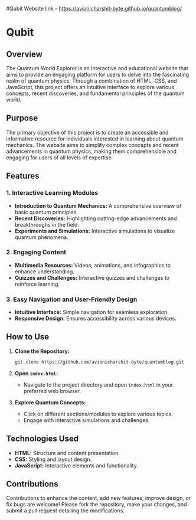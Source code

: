 #Qubit
Website link - https://avionicharshit-byte.github.io/quantumblog/

# Qubit

## Overview

The Quantum World Explorer is an interactive and educational website that aims to provide an engaging platform for users to delve into the fascinating realm of quantum physics. Through a combination of HTML, CSS, and JavaScript, this project offers an intuitive interface to explore various concepts, recent discoveries, and fundamental principles of the quantum world.

## Purpose

The primary objective of this project is to create an accessible and informative resource for individuals interested in learning about quantum mechanics. The website aims to simplify complex concepts and recent advancements in quantum physics, making them comprehensible and engaging for users of all levels of expertise.

## Features

### 1. Interactive Learning Modules
- **Introduction to Quantum Mechanics:** A comprehensive overview of basic quantum principles.
- **Recent Discoveries:** Highlighting cutting-edge advancements and breakthroughs in the field.
- **Experiments and Simulations:** Interactive simulations to visualize quantum phenomena.

### 2. Engaging Content
- **Multimedia Resources:** Videos, animations, and infographics to enhance understanding.
- **Quizzes and Challenges:** Interactive quizzes and challenges to reinforce learning.

### 3. Easy Navigation and User-Friendly Design
- **Intuitive Interface:** Simple navigation for seamless exploration.
- **Responsive Design:** Ensures accessibility across various devices.

## How to Use

1. **Clone the Repository:**
    ```bash
    git clone https://github.com/avionicharshit-byte/quantumblog.git
    ```

2. **Open `index.html`:**
    - Navigate to the project directory and open `index.html` in your preferred web browser.

3. **Explore Quantum Concepts:**
    - Click on different sections/modules to explore various topics.
    - Engage with interactive simulations and challenges.

## Technologies Used

- **HTML:** Structure and content presentation.
- **CSS:** Styling and layout design.
- **JavaScript:** Interactive elements and functionality.

## Contributions

Contributions to enhance the content, add new features, improve design, or fix bugs are welcome! Please fork the repository, make your changes, and submit a pull request detailing the modifications.
